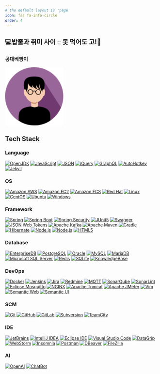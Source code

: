 ```yaml
---
# the default layout is 'page'
icon: fas fa-info-circle
order: 4
---
```


## 💻밥줄과 취미 사이 ːː 못 먹어도 고!🎸

### 공대베짱이

<a href="https://raw.githubusercontent.com/dejavuhyo/dejavuhyo.github.io/master/assets/img/favicons/android-chrome-192x192.png" title="me"><img src="https://raw.githubusercontent.com/dejavuhyo/dejavuhyo.github.io/master/assets/img/favicons/android-chrome-192x192.png" alt="공대베짱이" /></a>

## Tech Stack

### Language

<a href="https://img.shields.io/badge/OpenJDK-000000?style=for-the-badge&logo=openjdk&logoColor=white" title="OpenJDK"><img src="https://img.shields.io/badge/OpenJDK-000000?style=for-the-badge&logo=openjdk&logoColor=white" alt="OpenJDK" /></a>
<a href="https://img.shields.io/badge/JavaScript-F7DF1E?style=for-the-badge&logo=javascript&logoColor=black" title="JavaScript"><img src="https://img.shields.io/badge/JavaScript-F7DF1E?style=for-the-badge&logo=javascript&logoColor=black" alt="JavaScript" /></a>
<a href="https://img.shields.io/badge/JSON-000000?style=for-the-badge&logo=json&logoColor=white" title="JSON"><img src="https://img.shields.io/badge/JSON-000000?style=for-the-badge&logo=json&logoColor=white" alt="JSON" /></a>
<a href="https://img.shields.io/badge/jQuery-0769AD?style=for-the-badge&logo=jquery&logoColor=white" title="jQuery"><img src="https://img.shields.io/badge/jQuery-0769AD?style=for-the-badge&logo=jquery&logoColor=white" alt="jQuery" /></a>
<a href="https://img.shields.io/badge/GraphQL-E434AA?style=for-the-badge&logo=graphql&logoColor=white" title="GraphQL"><img src="https://img.shields.io/badge/GraphQL-E434AA?style=for-the-badge&logo=graphql&logoColor=white" alt="GraphQL" /></a>
<a href="https://img.shields.io/badge/AutoHotkey-334455?style=for-the-badge&logo=autohotkey&logoColor=white" title="AutoHotkey"><img src="https://img.shields.io/badge/AutoHotkey-334455?style=for-the-badge&logo=autohotkey&logoColor=white" alt="AutoHotkey" /></a>
<a href="https://img.shields.io/badge/Jekyll-CC0000?style=for-the-badge&logo=jekyll&logoColor=white" title="Jekyll"><img src="https://img.shields.io/badge/Jekyll-CC0000?style=for-the-badge&logo=jekyll&logoColor=white" alt="Jekyll" /></a>

### OS

<a href="https://img.shields.io/badge/Amazon%20AWS-232F3E?style=for-the-badge&logo=amazonaws&logoColor=white" title="Amazon AWS"><img src="https://img.shields.io/badge/Amazon%20AWS-232F3E?style=for-the-badge&logo=amazonaws&logoColor=white" alt="Amazon AWS" /></a>
<a href="https://img.shields.io/badge/Amazon%20EC2-FF9900?style=for-the-badge&logo=amazonec2&logoColor=white" title="Amazon EC2"><img src="https://img.shields.io/badge/Amazon%20EC2-FF9900?style=for-the-badge&logo=amazonec2&logoColor=white" alt="Amazon EC2" /></a>
<a href="https://img.shields.io/badge/Amazon%20ECS-FF9900?style=for-the-badge&logo=amazonecs&logoColor=white" title="Amazon ECS"><img src="https://img.shields.io/badge/Amazon%20ECS-FF9900?style=for-the-badge&logo=amazonecs&logoColor=white" alt="Amazon ECS" /></a>
<a href="https://img.shields.io/badge/Red%20Hat-EE0000?style=for-the-badge&logo=redhat&logoColor=white" title="Red Hat"><img src="https://img.shields.io/badge/Red%20Hat-EE0000?style=for-the-badge&logo=redhat&logoColor=white" alt="Red Hat" /></a>
<a href="https://img.shields.io/badge/Linux-FCC624?style=for-the-badge&logo=linux&logoColor=black" title="Linux"><img src="https://img.shields.io/badge/Linux-FCC624?style=for-the-badge&logo=linux&logoColor=black" alt="Linux" /></a>
<a href="https://img.shields.io/badge/CentOS-262577?style=for-the-badge&logo=centos&logoColor=white" title="CentOS"><img src="https://img.shields.io/badge/CentOS-262577?style=for-the-badge&logo=centos&logoColor=white" alt="CentOS" /></a>
<a href="https://img.shields.io/badge/Ubuntu-E95420?style=for-the-badge&logo=ubuntu&logoColor=white" title="Ubuntu"><img src="https://img.shields.io/badge/Ubuntu-E95420?style=for-the-badge&logo=ubuntu&logoColor=white" alt="Ubuntu" /></a>
<a href="https://img.shields.io/badge/Windows-0078D6?style=for-the-badge&logo=windows&logoColor=white" title="Windows"><img src="https://img.shields.io/badge/Windows-0078D6?style=for-the-badge&logo=windows&logoColor=white" alt="Windows" /></a>

### Framework

<a href="https://img.shields.io/badge/Spring-6DB33F?style=for-the-badge&logo=spring&logoColor=white" title="Spring"><img src="https://img.shields.io/badge/Spring-6DB33F?style=for-the-badge&logo=spring&logoColor=white" alt="Spring" /></a>
<a href="https://img.shields.io/badge/Spring%20Boot-6DB33F?style=for-the-badge&logo=springboot&logoColor=white" title="Spring Boot"><img src="https://img.shields.io/badge/Spring%20Boot-6DB33F?style=for-the-badge&logo=springboot&logoColor=white" alt="Spring Boot" /></a>
<a href="https://img.shields.io/badge/Spring%20Security-6DB33F?style=for-the-badge&logo=springsecurity&logoColor=white" title="Spring Security"><img src="https://img.shields.io/badge/Spring%20Security-6DB33F?style=for-the-badge&logo=springsecurity&logoColor=white" alt="Spring Security" /></a>
<a href="https://img.shields.io/badge/JUnit5-25A162?style=for-the-badge&logo=junit5&logoColor=white" title="JUnit5"><img src="https://img.shields.io/badge/JUnit5-25A162?style=for-the-badge&logo=junit5&logoColor=white" alt="JUnit5" /></a>
<a href="https://img.shields.io/badge/Swagger-85EA2D?style=for-the-badge&logo=swagger&logoColor=black" title="Swagger"><img src="https://img.shields.io/badge/Swagger-85EA2D?style=for-the-badge&logo=swagger&logoColor=black" alt="Swagger" /></a>
<a href="https://img.shields.io/badge/JSON%20Web%20Tokens-000000?style=for-the-badge&logo=jsonwebtokens&logoColor=white" title="JSON Web Tokens"><img src="https://img.shields.io/badge/JSON%20Web%20Tokens-000000?style=for-the-badge&logo=jsonwebtokens&logoColor=white" alt="JSON Web Tokens" /></a>
<a href="https://img.shields.io/badge/Apache%20Kafka-231F20?style=for-the-badge&logo=apache-kafka&logoColor=white" title="Apache Kafka"><img src="https://img.shields.io/badge/Apache%20Kafka-231F20?style=for-the-badge&logo=apache-kafka&logoColor=white" alt="Apache Kafka" /></a>
<a href="https://img.shields.io/badge/Apache%20Maven-C71A36?style=for-the-badge&logo=apachemaven&logoColor=white" title="Apache Maven"><img src="https://img.shields.io/badge/Apache%20Maven-C71A36?style=for-the-badge&logo=apachemaven&logoColor=white" alt="Apache Maven" /></a>
<a href="https://img.shields.io/badge/Gradle-02303A?style=for-the-badge&logo=gradle&logoColor=white" title="Gradle"><img src="https://img.shields.io/badge/Gradle-02303A?style=for-the-badge&logo=gradle&logoColor=white" alt="Gradle" /></a>
<a href="https://img.shields.io/badge/Hibernate-59666C?style=for-the-badge&logo=hibernate&logoColor=white" title="Hibernate"><img src="https://img.shields.io/badge/Hibernate-59666C?style=for-the-badge&logo=hibernate&logoColor=white" alt="Hibernate" /></a>
<a href="https://img.shields.io/badge/Node.js-5FA04E?style=for-the-badge&logo=nodedotjs&logoColor=white" title="Node.js"><img src="https://img.shields.io/badge/Node.js-5FA04E?style=for-the-badge&logo=nodedotjs&logoColor=white" alt="Node.js" /></a>
<a href="https://img.shields.io/badge/Vue.js-4FC08D?style=for-the-badge&logo=vuedotjs&logoColor=white" title="Vue.js"><img src="https://img.shields.io/badge/Vue.js-4FC08D?style=for-the-badge&logo=vuedotjs&logoColor=white" alt="Node.js" /></a>
<a href="https://img.shields.io/badge/HTML5-E34F26?style=for-the-badge&logo=html5&logoColor=white" title="HTML5"><img src="https://img.shields.io/badge/HTML5-E34F26?style=for-the-badge&logo=html5&logoColor=white" alt="HTML5" /></a>

### Database

<a href="https://img.shields.io/badge/EnterpriseDB-FF3E00?style=for-the-badge&logo=enterprisedb&logoColor=white" title="EnterpriseDB"><img src="https://img.shields.io/badge/EnterpriseDB-FF3E00?style=for-the-badge&logo=enterprisedb&logoColor=white" alt="EnterpriseDB" /></a>
<a href="https://img.shields.io/badge/PostgreSQL-316192?style=for-the-badge&logo=postgresql&logoColor=white" title="PostgreSQL"><img src="https://img.shields.io/badge/PostgreSQL-316192?style=for-the-badge&logo=postgresql&logoColor=white" alt="PostgreSQL" /></a>
<a href="https://img.shields.io/badge/Oracle-F80000?style=for-the-badge&logo=oracle&logoColor=white" title="Oracle"><img src="https://img.shields.io/badge/Oracle-F80000?style=for-the-badge&logo=oracle&logoColor=white" alt="Oracle" /></a>
<a href="https://img.shields.io/badge/MySQL-005C84?style=for-the-badge&logo=mysql&logoColor=white" title="MySQL"><img src="https://img.shields.io/badge/MySQL-005C84?style=for-the-badge&logo=mysql&logoColor=white" alt="MySQL" /></a>
<a href="https://img.shields.io/badge/MariaDB-003545?style=for-the-badge&logo=mariadb&logoColor=white" title="MariaDB"><img src="https://img.shields.io/badge/MariaDB-003545?style=for-the-badge&logo=mariadb&logoColor=white" alt="MariaDB" /></a>
<a href="https://img.shields.io/badge/Microsoft%20SQL%20Server-CC2927?style=for-the-badge&logo=microsoftsqlserver&logoColor=white" title="Microsoft SQL Server"><img src="https://img.shields.io/badge/Microsoft%20SQL%20Server-CC2927?style=for-the-badge&logo=microsoftsqlserver&logoColor=white" alt="Microsoft SQL Server" /></a>
<a href="https://img.shields.io/badge/Redis-DC382D?style=for-the-badge&logo=redis&logoColor=white" title="Redis"><img src="https://img.shields.io/badge/Redis-DC382D?style=for-the-badge&logo=redis&logoColor=white" alt="Redis" /></a>
<a href="https://img.shields.io/badge/SQLite-003B57?style=for-the-badge&logo=sqlite&logoColor=white" title="SQLite"><img src="https://img.shields.io/badge/SQLite-003B57?style=for-the-badge&logo=sqlite&logoColor=white" alt="SQLite" /></a>
<a href="https://img.shields.io/badge/KnowledgeBase-3E8DCC?style=for-the-badge&logo=knowledgebase&logoColor=white" title="KnowledgeBase"><img src="https://img.shields.io/badge/KnowledgeBase-3E8DCC?style=for-the-badge&logo=knowledgebase&logoColor=white" alt="KnowledgeBase" /></a>

### DevOps

<a href="https://img.shields.io/badge/Docker-2496ED?style=for-the-badge&logo=docker&logoColor=white" title="Docker"><img src="https://img.shields.io/badge/Docker-2496ED?style=for-the-badge&logo=docker&logoColor=white" alt="Docker" /></a>
<a href="https://img.shields.io/badge/Jenkins-D24939?style=for-the-badge&logo=jenkins&logoColor=white" title="Jenkins"><img src="https://img.shields.io/badge/Jenkins-D24939?style=for-the-badge&logo=jenkins&logoColor=white" alt="Jenkins" /></a>
<a href="https://img.shields.io/badge/Jira-0052CC?style=for-the-badge&logo=jira&logoColor=white" title="Jira"><img src="https://img.shields.io/badge/Jira-0052CC?style=for-the-badge&logo=jira&logoColor=white" alt="Jira" /></a>
<a href="https://img.shields.io/badge/Redmine-B32024?style=for-the-badge&logo=redmine&logoColor=white" title="Redmine"><img src="https://img.shields.io/badge/Redmine-B32024?style=for-the-badge&logo=redmine&logoColor=white" alt="Redmine" /></a>
<a href="https://img.shields.io/badge/MQTT-660066?style=for-the-badge&logo=mqtt&logoColor=white" title="MQTT"><img src="https://img.shields.io/badge/MQTT-660066?style=for-the-badge&logo=mqtt&logoColor=white" alt="MQTT" /></a>
<a href="https://img.shields.io/badge/SonarQube-4E9BCD?style=for-the-badge&logo=sonarqube&logoColor=white" title="SonarQube"><img src="https://img.shields.io/badge/SonarQube-4E9BCD?style=for-the-badge&logo=sonarqube&logoColor=white" alt="SonarQube" /></a>
<a href="https://img.shields.io/badge/SonarLint-CB2029?style=for-the-badge&logo=sonarlint&logoColor=white" title="SonarLint"><img src="https://img.shields.io/badge/SonarLint-CB2029?style=for-the-badge&logo=sonarlint&logoColor=white" alt="SonarLint" /></a>
<a href="https://img.shields.io/badge/Eclipse%20Mosquitto-3C5280?style=for-the-badge&logo=eclipsemosquitto&logoColor=white" title="Eclipse Mosquitto"><img src="https://img.shields.io/badge/Eclipse%20Mosquitto-3C5280?style=for-the-badge&logo=eclipsemosquitto&logoColor=white" alt="Eclipse Mosquitto" /></a>
<a href="https://img.shields.io/badge/NGINX-009639?style=for-the-badge&logo=nginx&logoColor=white" title="NGINX"><img src="https://img.shields.io/badge/NGINX-009639?style=for-the-badge&logo=nginx&logoColor=white" alt="NGINX" /></a>
<a href="https://img.shields.io/badge/Apache%20Tomcat-F8DC75?style=for-the-badge&logo=apachetomcat&logoColor=black" title="Apache Tomcat"><img src="https://img.shields.io/badge/Apache%20Tomcat-F8DC75?style=for-the-badge&logo=apachetomcat&logoColor=black" alt="Apache Tomcat" /></a>
<a href="https://img.shields.io/badge/Apache%20JMeter-D22128?style=for-the-badge&logo=apachejmeter&logoColor=white" title="Apache JMeter"><img src="https://img.shields.io/badge/Apache%20JMeter-D22128?style=for-the-badge&logo=apachejmeter&logoColor=white" alt="Apache JMeter" /></a>
<a href="https://img.shields.io/badge/Vim-019733?style=for-the-badge&logo=vim&logoColor=white" title="Vim"><img src="https://img.shields.io/badge/Vim-019733?style=for-the-badge&logo=vim&logoColor=white" alt="Vim" /></a>
<a href="https://img.shields.io/badge/Semantic%20Web-005A9C?style=for-the-badge&logo=semanticweb&logoColor=white" title="Semantic Web"><img src="https://img.shields.io/badge/Semantic%20Web-005A9C?style=for-the-badge&logo=semanticweb&logoColor=white" alt="Semantic Web" /></a>
<a href="https://img.shields.io/badge/Semantic%20UI-00B5AD?style=for-the-badge&logo=semanticui&logoColor=white" title="Semantic UI"><img src="https://img.shields.io/badge/Semantic%20UI-00B5AD?style=for-the-badge&logo=semanticui&logoColor=white" alt="Semantic UI" /></a>

### SCM

<a href="https://img.shields.io/badge/Git-F05032?style=for-the-badge&logo=git&logoColor=white" title="Git"><img src="https://img.shields.io/badge/Git-F05032?style=for-the-badge&logo=git&logoColor=white" alt="Git" /></a>
<a href="https://img.shields.io/badge/GitHub-181717?style=for-the-badge&logo=github&logoColor=white" title="GitHub"><img src="https://img.shields.io/badge/GitHub-181717?style=for-the-badge&logo=github&logoColor=white" alt="GitHub" /></a>
<a href="https://img.shields.io/badge/GitLab-FC6D26?style=for-the-badge&logo=gitlab&logoColor=white" title="GitLab"><img src="https://img.shields.io/badge/GitLab-FC6D26?style=for-the-badge&logo=gitlab&logoColor=white" alt="GitLab" /></a>
<a href="https://img.shields.io/badge/Subversion-809CC9?style=for-the-badge&logo=subversion&logoColor=white" title="Subversion"><img src="https://img.shields.io/badge/Subversion-809CC9?style=for-the-badge&logo=subversion&logoColor=white" alt="Subversion" /></a>
<a href="https://img.shields.io/badge/TeamCity-000000?style=for-the-badge&logo=teamcity&logoColor=white" title="TeamCity"><img src="https://img.shields.io/badge/TeamCity-000000?style=for-the-badge&logo=teamcity&logoColor=white" alt="TeamCity" /></a>

### IDE

<a href="https://img.shields.io/badge/JetBrains-000000?style=for-the-badge&logo=jetbrains&logoColor=white" title="JetBrains"><img src="https://img.shields.io/badge/JetBrains-000000?style=for-the-badge&logo=jetbrains&logoColor=white" alt="JetBrains" /></a>
<a href="https://img.shields.io/badge/IntelliJ%20IDEA-000000?style=for-the-badge&logo=intellijidea&logoColor=white" title="IntelliJ IDEA"><img src="https://img.shields.io/badge/IntelliJ%20IDEA-000000?style=for-the-badge&logo=intellijidea&logoColor=white" alt="IntelliJ IDEA" /></a>
<a href="https://img.shields.io/badge/Eclipse%20IDE-2C2255?style=for-the-badge&logo=eclipseide&logoColor=white" title="Eclipse IDE"><img src="https://img.shields.io/badge/Eclipse%20IDE-2C2255?style=for-the-badge&logo=eclipseide&logoColor=white" alt="Eclipse IDE" /></a>
<a href="https://img.shields.io/badge/Visual%20Studio%20Code-007ACC?style=for-the-badge&logo=visualstudiocode&logoColor=white" title="Visual Studio Code"><img src="https://img.shields.io/badge/Visual%20Studio%20Code-007ACC?style=for-the-badge&logo=visualstudiocode&logoColor=white" alt="Visual Studio Code" /></a>
<a href="https://img.shields.io/badge/DataGrip-000000?style=for-the-badge&logo=datagrip&logoColor=white" title="DataGrip"><img src="https://img.shields.io/badge/DataGrip-000000?style=for-the-badge&logo=datagrip&logoColor=white" alt="DataGrip" /></a>
<a href="https://img.shields.io/badge/WebStorm-000000?style=for-the-badge&logo=webstorm&logoColor=white" title="WebStorm"><img src="https://img.shields.io/badge/WebStorm-000000?style=for-the-badge&logo=webstorm&logoColor=white" alt="WebStorm" /></a>
<a href="https://img.shields.io/badge/Insomnia-4000BF?style=for-the-badge&logo=insomnia&logoColor=white" title="Insomnia"><img src="https://img.shields.io/badge/Insomnia-4000BF?style=for-the-badge&logo=insomnia&logoColor=white" alt="Insomnia" /></a>
<a href="https://img.shields.io/badge/Postman-FF6C37?style=for-the-badge&logo=postman&logoColor=white" title="Postman"><img src="https://img.shields.io/badge/Postman-FF6C37?style=for-the-badge&logo=postman&logoColor=white" alt="Postman" /></a>
<a href="https://img.shields.io/badge/DBeaver-382923?style=for-the-badge&logo=dbeaver&logoColor=white" title="DBeaver"><img src="https://img.shields.io/badge/DBeaver-382923?style=for-the-badge&logo=dbeaver&logoColor=white" alt="DBeaver" /></a>
<a href="https://img.shields.io/badge/FileZilla-BF0000?style=for-the-badge&logo=filezilla&logoColor=white" title="FileZilla"><img src="https://img.shields.io/badge/FileZilla-BF0000?style=for-the-badge&logo=filezilla&logoColor=white" alt="FileZilla" /></a>

### AI
<a href="https://img.shields.io/badge/OpenAI-412991?style=for-the-badge&logo=openai&logoColor=white" title="OpenAI"><img src="https://img.shields.io/badge/OpenAI-412991?style=for-the-badge&logo=openai&logoColor=white" alt="OpenAI" /></a>
<a href="https://img.shields.io/badge/ChatBot-0066FF?style=for-the-badge&logo=chatbot&logoColor=white" title="ChatBot"><img src="https://img.shields.io/badge/ChatBot-0066FF?style=for-the-badge&logo=chatbot&logoColor=white" alt="ChatBot" /></a>

